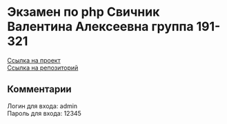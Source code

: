 # Экзамен по php Свичник Валентина Алексеевна группа 191-321
[Ссылка на проект](http://php-exam-fit.herokuapp.com/login ) <br>
[Ссылка на репозиторий](https://github.com/Valentina-Svichnik/phpExam)<br>
## Комментарии
Логин для входа: admin <br>
Пароль для входа: 12345
